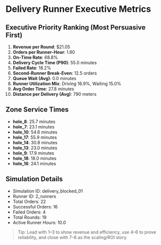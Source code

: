 # Delivery Runner Executive Metrics

## Executive Priority Ranking (Most Persuasive First)
1. **Revenue per Round**: $21.05
2. **Orders per Runner‑Hour**: 1.60
3. **On‑Time Rate**: 68.8%
4. **Delivery Cycle Time (P90)**: 55.0 minutes
5. **Failed Rate**: 18.2%
6. **Second‑Runner Break‑Even**: 12.5 orders
7. **Queue Wait (Avg)**: 0.0 minutes
8. **Runner Utilization Mix**: Driving 16.9%, Waiting 15.0%
9. **Avg Order Time**: 27.8 minutes
10. **Distance per Delivery (Avg)**: 790 meters

## Zone Service Times
- **hole_8**: 25.7 minutes
- **hole_7**: 23.1 minutes
- **hole_10**: 54.6 minutes
- **hole_17**: 55.9 minutes
- **hole_14**: 30.8 minutes
- **hole_13**: 23.0 minutes
- **hole_9**: 17.9 minutes
- **hole_18**: 18.0 minutes
- **hole_16**: 24.1 minutes


## Simulation Details
- Simulation ID: delivery_blocked_01
- Runner ID: 2_runners
- Total Orders: 22
- Successful Orders: 16
- Failed Orders: 4
- Total Rounds: 19
- Active Runner Hours: 10.0

> Tip: Lead with 1–3 to show revenue and efficiency, use 4–6 to prove reliability, and close with 7–8 as the scaling/ROI story.
